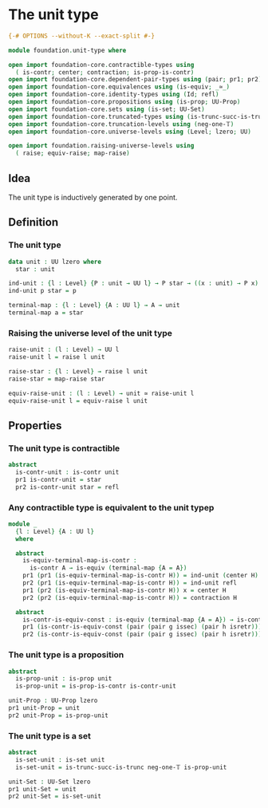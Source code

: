 # The unit type

```agda
{-# OPTIONS --without-K --exact-split #-}

module foundation.unit-type where

open import foundation-core.contractible-types using
  ( is-contr; center; contraction; is-prop-is-contr)
open import foundation-core.dependent-pair-types using (pair; pr1; pr2)
open import foundation-core.equivalences using (is-equiv; _≃_)
open import foundation-core.identity-types using (Id; refl)
open import foundation-core.propositions using (is-prop; UU-Prop)
open import foundation-core.sets using (is-set; UU-Set)
open import foundation-core.truncated-types using (is-trunc-succ-is-trunc)
open import foundation-core.truncation-levels using (neg-one-𝕋)
open import foundation-core.universe-levels using (Level; lzero; UU)

open import foundation.raising-universe-levels using
  ( raise; equiv-raise; map-raise)
```

## Idea

The unit type is inductively generated by one point.

## Definition

### The unit type

```agda
data unit : UU lzero where
  star : unit

ind-unit : {l : Level} {P : unit → UU l} → P star → ((x : unit) → P x)
ind-unit p star = p

terminal-map : {l : Level} {A : UU l} → A → unit
terminal-map a = star
```

### Raising the universe level of the unit type

```agda
raise-unit : (l : Level) → UU l
raise-unit l = raise l unit

raise-star : {l : Level} → raise l unit
raise-star = map-raise star

equiv-raise-unit : (l : Level) → unit ≃ raise-unit l
equiv-raise-unit l = equiv-raise l unit
```

## Properties

### The unit type is contractible

```agda
abstract
  is-contr-unit : is-contr unit
  pr1 is-contr-unit = star
  pr2 is-contr-unit star = refl
```

### Any contractible type is equivalent to the unit typep

```agda
module _
  {l : Level} {A : UU l}
  where

  abstract
    is-equiv-terminal-map-is-contr :
      is-contr A → is-equiv (terminal-map {A = A})
    pr1 (pr1 (is-equiv-terminal-map-is-contr H)) = ind-unit (center H)
    pr2 (pr1 (is-equiv-terminal-map-is-contr H)) = ind-unit refl
    pr1 (pr2 (is-equiv-terminal-map-is-contr H)) x = center H
    pr2 (pr2 (is-equiv-terminal-map-is-contr H)) = contraction H

  abstract
    is-contr-is-equiv-const : is-equiv (terminal-map {A = A}) → is-contr A
    pr1 (is-contr-is-equiv-const (pair (pair g issec) (pair h isretr))) = h star
    pr2 (is-contr-is-equiv-const (pair (pair g issec) (pair h isretr))) = isretr
```

### The unit type is a proposition

```agda
abstract
  is-prop-unit : is-prop unit
  is-prop-unit = is-prop-is-contr is-contr-unit

unit-Prop : UU-Prop lzero
pr1 unit-Prop = unit
pr2 unit-Prop = is-prop-unit
```

### The unit type is a set

```agda
abstract
  is-set-unit : is-set unit
  is-set-unit = is-trunc-succ-is-trunc neg-one-𝕋 is-prop-unit

unit-Set : UU-Set lzero
pr1 unit-Set = unit
pr2 unit-Set = is-set-unit
```
